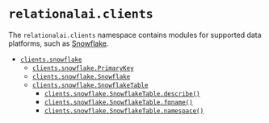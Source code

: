 # `relationalai.clients`

The `relationalai.clients` namespace contains modules for supported data platforms,
such as [Snowflake](https://www.snowflake.com/).

- [`clients.snowflake`](./snowflake/README.md)
  - [`clients.snowflake.PrimaryKey`](./snowflake/PrimaryKey.md)
  - [`clients.snowflake.Snowflake`](./snowflake/Snowflake.md)
  - [`clients.snowflake.SnowflakeTable`](./snowflake/SnowflakeTable/README.md)
    - [`clients.snowflake.SnowflakeTable.describe()`](./snowflake/SnowflakeTable/describe.md)
    - [`clients.snowflake.SnowflakeTable.fqname()`](./snowflake/SnowflakeTable/fqname.md)
    - [`clients.snowflake.SnowflakeTable.namespace()`](./snowflake/SnowflakeTable/namespace.md)
